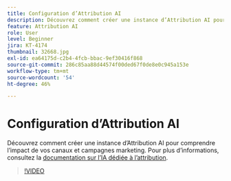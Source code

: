 ```yaml
---
title: Configuration d’Attribution AI
description: Découvrez comment créer une instance d’Attribution AI pour comprendre l’impact de vos canaux et campagnes marketing.
feature: Attribution AI
role: User
level: Beginner
jira: KT-4174
thumbnail: 32668.jpg
exl-id: ea64175d-c2b4-4fcb-bbac-9ef30416f868
source-git-commit: 286c85aa88d44574f00ded67f0de8e0c945a153e
workflow-type: tm+mt
source-wordcount: '54'
ht-degree: 46%

---
```


# Configuration d’Attribution AI

Découvrez comment créer une instance d’Attribution AI pour comprendre l’impact de vos canaux et campagnes marketing. Pour plus d’informations, consultez la [documentation sur l’IA dédiée à l’attribution](https://experienceleague.adobe.com/docs/experience-platform/intelligent-services/attribution-ai/overview.html?lang=fr).

>[!VIDEO](https://video.tv.adobe.com/v/36546?learn=on&enablevpops&captions=fre_fr)

